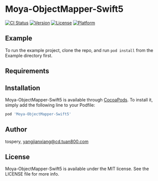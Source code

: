 # Moya-ObjectMapper-Swift5

[![CI Status](https://img.shields.io/travis/tospery/Moya-ObjectMapper-Swift5.svg?style=flat)](https://travis-ci.org/tospery/Moya-ObjectMapper-Swift5)
[![Version](https://img.shields.io/cocoapods/v/Moya-ObjectMapper-Swift5.svg?style=flat)](https://cocoapods.org/pods/Moya-ObjectMapper-Swift5)
[![License](https://img.shields.io/cocoapods/l/Moya-ObjectMapper-Swift5.svg?style=flat)](https://cocoapods.org/pods/Moya-ObjectMapper-Swift5)
[![Platform](https://img.shields.io/cocoapods/p/Moya-ObjectMapper-Swift5.svg?style=flat)](https://cocoapods.org/pods/Moya-ObjectMapper-Swift5)

## Example

To run the example project, clone the repo, and run `pod install` from the Example directory first.

## Requirements

## Installation

Moya-ObjectMapper-Swift5 is available through [CocoaPods](https://cocoapods.org). To install
it, simply add the following line to your Podfile:

```ruby
pod 'Moya-ObjectMapper-Swift5'
```

## Author

tospery, yangjianxiang@cd.tuan800.com

## License

Moya-ObjectMapper-Swift5 is available under the MIT license. See the LICENSE file for more info.
